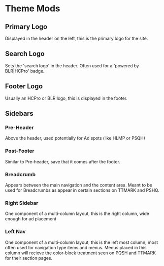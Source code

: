 # Theme Mods

## Primary Logo
Displayed in the header on the left, this is the primary logo for the site.

## Search Logo
Sets the 'search logo' in the header.  Often used for a 'powered by BLR|HCPro' badge.

## Footer Logo
Usually an HCPro or BLR logo, this is displayed in the footer.

## Sidebars

### Pre-Header
Above the header, used potentially for Ad spots (like HLMP or PSQH)

### Post-Footer
Similar to Pre-header, save that it comes after the footer.

### Breadcrumb
Appears between the main navigation and the content area.  Meant to be used for Breadcrumbs as appear in certain sections on TTMARK and PSHQ.

### Right Sidebar
One component of a multi-column layout, this is the right column, wide enough for ad placement

### Left Nav
One component of a multi-column layout, this is the left most column, most often used for navigation type items and menus.  Menus placed in this column will recieve the color-block treatment seen on PQSH and TTMARK for their section pages.

